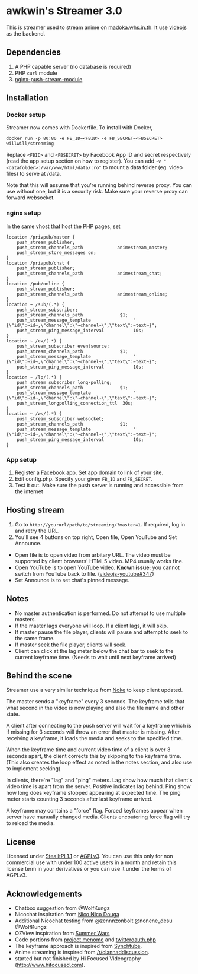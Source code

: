 # awkwin's Streamer 3.0

This is streamer used to stream anime on [madoka.whs.in.th](http://madoka.whs.in.th/streaming/). It use [videojs](https://videojs.com) as the backend.

## Dependencies

1. A PHP capable server (no database is required)
2. PHP `curl` module
3. [nginx-push-stream-module](https://github.com/wandenberg/nginx-push-stream-module)

## Installation

### Docker setup

Streamer now comes with Dockerfile. To install with Docker,

```
docker run -p 80:80 -e FB_ID=<FBID> -e FB_SECRET=<FBSECRET> willwill/streaming
```

Replace `<FBID>` and `<FBSECRET>` by Facebook App ID and secret respectively (read the app setup section on how to register). You can add `-v "<datafolder>:/var/www/html/data/:ro"` to mount a data folder (eg. video files) to serve at /data.

Note that this will assume that you're running behind reverse proxy. You can use without one, but it is a security risk. Make sure your reverse proxy can forward websocket.

### nginx setup

In the same vhost that host the PHP pages, set

~~~~~~~
location /privpub/master {
	push_stream_publisher;
	push_stream_channels_path             animestream_master;
	push_stream_store_messages on;
}
location /privpub/chat {
	push_stream_publisher;
	push_stream_channels_path             animestream_chat;
}
location /pub/online {
	push_stream_publisher;
	push_stream_channels_path             animestream_online;
}
location ~ /sub/(.*) {
	push_stream_subscriber;
	push_stream_channels_path              $1;
	push_stream_message_template                "{\"id\":~id~,\"channel\":\"~channel~\",\"text\":~text~}";
	push_stream_ping_message_interval           10s;
}
location ~ /ev/(.*) {
	push_stream_subscriber eventsource;
	push_stream_channels_path              $1;
	push_stream_message_template                "{\"id\":~id~,\"channel\":\"~channel~\",\"text\":~text~}";
	push_stream_ping_message_interval           10s;
}
location ~ /lp/(.*) {
	push_stream_subscriber long-polling;
	push_stream_channels_path              $1;
	push_stream_message_template                "{\"id\":~id~,\"channel\":\"~channel~\",\"text\":~text~}";
	push_stream_longpolling_connection_ttl	30s;
}
location ~ /ws/(.*) {
	push_stream_subscriber websocket;
	push_stream_channels_path              $1;
	push_stream_message_template                "{\"id\":~id~,\"channel\":\"~channel~\",\"text\":~text~}";
	push_stream_ping_message_interval           10s;
}
~~~~~~~

### App setup

1. Register a [Facebook app](http://developers.facebook.com). Set app domain to link of your site.
2. Edit config.php. Specify your given `FB_ID` and `FB_SECRET`.
3. Test it out. Make sure the push server is running and accessible from the internet

## Hosting stream

1. Go to `http://yoururl/path/to/streaming/?master=1`. If required, log in and retry the URL.
2. You'll see 4 buttons on top right, Open file, Open YouTube and Set Announce.

- Open file is to open video from arbitary URL. The video must be supported by client browsers' HTML5 video. MP4 usually works fine.
- Open YouTube is to open YouTube video. **Known issue:** you cannot switch from YouTube back to file. ([videojs-youtube#347](https://github.com/eXon/videojs-youtube/issues/347))
- Set Announce is to set chat's pinned message.

## Notes

- No master authentication is performed. Do not attempt to use multiple masters.
- If the master lags everyone will loop. If a client lags, it will skip.
- If master pause the file player, clients will pause and attempt to seek to the same frame.
- If master seek the file player, clients will seek.
- Client can click at the lag meter below the chat bar to seek to the current keyframe time. (Needs to wait until next keyframe arrived)

## Behind the scene

Streamer use a very similar technique from [Noke](https://github.com/whs/Noke) to keep client updated.

The master sends a "keyframe" every 3 seconds. The keyframe tells that what second in the video is now playing and also the file name and other state.

A client after connecting to the push server will wait for a keyframe which is if missing for 3 seconds will throw an error that master is missing. After receiving a keyframe, it loads the media and seeks to the specified time.

When the keyframe time and current video time of a client is over 3 seconds apart, the client corrects this by skipping to the keyframe time. (This also creates the loop effect as noted in the notes section, and also use to implement seeking)

In clients, there're "lag" and "ping" meters. Lag show how much that client's video time is apart from the server. Positive indicates lag behind. Ping show how long does keyframe stopped appearing at expected time. The ping meter starts counting 3 seconds after last keyframe arrived.

A keyframe may contains a "force" flag. Forced keyframes appear when server have manually changed media. Clients encoutering force flag will try to reload the media.

## License

Licensed under [StealItPl 1.1](https://github.com/whs/whs.github.com/blob/master/LICENSE) or [AGPLv3](http://www.gnu.org/licenses/agpl.html). You can use this only for non commercial use with under 100 active users in a month and retain this license term in your derivatives or you can use it under the terms of AGPLv3.

## Acknowledgements

- Chatbox suggestion from @WolfKungz
- Nicochat inspiration from [Nico Nico Douga](http://nicovideo.jp)
- Additional Nicochat testing from @zennnzonbolt @nonene_desu @WolfKungz
- OZView inspiration from [Summer Wars](http://menome.in.th/anime/summerwars)
- Code portions from [project menome](http://menome.in.th) and [twitteroauth.php](https://github.com/abraham/twitteroauth)
- The keyframe approach is inspired from [Synchtube](http://synchtube.com).
- Anime streaming is inspired from [/r/clannaddiscussion](http://www.reddit.com/r/clannaddiscussion).
- started but not finished by Hi Focused Videography (http://www.hifocused.com).

